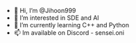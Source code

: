 - 👋 Hi, I’m @Jihoon999
- 👀 I’m interested in SDE and AI
- 🌱 I’m currently learning C++ and Python
- 📫 Im available on Discord - sensei.oni

<!---
Jihoon999/Jihoon999 is a ✨ special ✨ repository because its `README.md` (this file) appears on your GitHub profile.
You can click the Preview link to take a look at your changes.
--->
